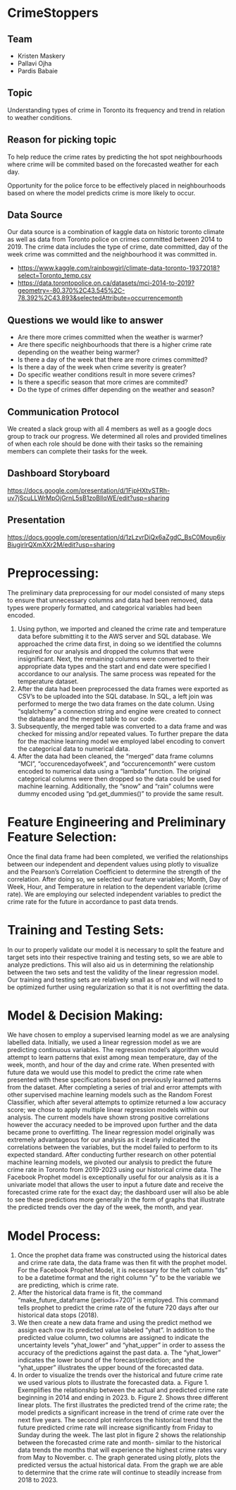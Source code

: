 # CrimeStoppers
## Team
- Kristen Maskery
- Pallavi Ojha
- Pardis Babaie

## Topic
Understanding types of crime in Toronto its frequency and trend in relation to weather conditions. 

## Reason for picking topic
To help reduce the crime rates by predicting the hot spot neighbourhoods where crime will be commited based on the forecasted weather for each day. 

Opportunity for the police force to be effectively placed in neighbourhoods based on where the model predicts crime is more likely to occur.

## Data Source
Our data source is a combination of kaggle data on historic toronto climate as well as data from Toronto police on crimes committed between 2014 to 2019. The crime data includes the type of crime, date committed, day of the week crime was committed and the neighbourhood it was committed in.

- https://www.kaggle.com/rainbowgirl/climate-data-toronto-19372018?select=Toronto_temp.csv
- https://data.torontopolice.on.ca/datasets/mci-2014-to-2019?geometry=-80.370%2C43.545%2C-78.392%2C43.893&selectedAttribute=occurrencemonth


## Questions we would like to answer
- Are there more crimes committed when the weather is warmer?
- Are there specific neighbourhoods that there is a higher crime rate depending on the weather being warmer?
- Is there a day of the week that there are more crimes committed?
- Is there a day of the week when crime severity is greater?
- Do specific weather conditions result in more severe crimes?
- Is there a specific season that more crimes are commited?
- Do the type of crimes differ depending on the weather and season?

## Communication Protocol
We created a slack group with all 4 members as well as a google docs group to track our progress. We determined all roles and provided timelines of when each role should be done with their tasks so the remaining members can complete their tasks for the week.

## Dashboard Storyboard

https://docs.google.com/presentation/d/1FjpHXtvSTRh-uv7jScuLLWrMpOjGrnL5sB1zoBllqWE/edit?usp=sharing

## Presentation

https://docs.google.com/presentation/d/1zLzvrDiQx6aZgdC_BsC0Moup6iyBiugirlrQXmXXr2M/edit?usp=sharing

# Preprocessing: 
The preliminary data preprocessing for our model consisted of many steps to ensure that unnecessary columns and data had been removed, data types were properly formatted, and categorical variables had been encoded. 
1.	Using python, we imported and cleaned the crime rate and temperature data before submitting it to the AWS server and SQL database. We approached the crime data first, in doing so we identified the columns required for our analysis and dropped the columns that were insignificant. Next, the remaining columns were converted to their appropriate data types and the start and end date were specified I accordance to our analysis. The same process was repeated for the temperature dataset. 
2.	After the data had been preprocessed the data frames were exported as CSV’s to be uploaded into the SQL database. In SQL, a left join was performed to merge the two data frames on the date column. Using “sqlalchemy” a connection string and engine were created to connect the database and the merged table to our code. 
3.	Subsequently, the merged table was converted to a data frame and was checked for missing and/or repeated values. To further prepare the data for the machine learning model we employed label encoding to convert the categorical data to numerical data. 
4.	After the data had been cleaned, the “merged” data frame columns “MCI”, “occurencedayofweek”, and “occurencemonth” were custom encoded to numerical data using a “lambda” function. The original categorical columns were then dropped so the data could be used for machine learning. Additionally, the “snow” and “rain” columns were dummy encoded using “pd.get_dummies()” to provide the same result. 

# Feature Engineering and Preliminary Feature Selection:
Once the final data frame had been completed, we verified the relationships between our independent and dependent values using plotly to visualize and the Pearson’s Correlation Coefficient to determine the strength of the correlation. After doing so, we selected our feature variables; Month, Day of Week, Hour, and Temperature in relation to the dependent variable (crime rate). We are employing our selected independent variables to predict the crime rate for the future in accordance to past data trends.  

# Training and Testing Sets: 
In our to properly validate our model it is necessary to split the feature and target sets into their respective training and testing sets, so we are able to analyze predictions. This will also aid us in determining the relationship between the two sets and test the validity of the linear regression model. Our training and testing sets are relatively small as of now and will need to be optimized further using regularization so that it is not overfitting the data. 

# Model & Decision Making: 
We have chosen to employ a supervised learning model as we are analysing labelled data. Initially, we used a linear regression model as we are predicting continuous variables. The regression model’s algorithm would attempt to learn patterns that exist among mean temperature, day of the week, month, and hour of the day and crime rate. When presented with future data we would use this model to predict the crime rate when presented with these specifications based on previously learned patterns from the dataset. After completing a series of trial and error attempts with other supervised machine learning models such as the Random Forest Classifier, which after several attempts to optimize returned a low accuracy score; we chose to apply multiple linear regression models within our analysis. The current models have shown strong positive correlations however the accuracy needed to be improved upon further and the data became prone to overfitting. The linear regression model originally was extremely advantageous for our analysis as it clearly indicated the correlations between the variables, but the model failed to perform to its expected standard. 
After conducting further research on other potential machine learning models, we pivoted our analysis to predict the future crime rate in Toronto from 2019-2023 using our historical crime data. The Facebook Prophet model is exceptionally useful for our analysis as it is a univariate model that allows the user to input a future date and receive the forecasted crime rate for the exact day; the dashboard user will also be able to see these predictions more generally in the form of graphs that illustrate the predicted trends over the day of the week, the month, and year. 

# Model Process: 
1.	Once the prophet data frame was constructed using the historical dates and crime rate data, the data frame was then fit with the prophet model. For the Facebook Prophet Model, it is necessary for the left column “ds” to be a datetime format and the right column “y” to be the variable we are predicting, which is crime rate. 
2.	After the historical data frame is fit, the command “make_future_dataframe (periods=720)” is employed. This command tells prophet to predict the crime rate of the future 720 days after our historical data stops (2018). 
3.	We then create a new data frame and using the predict method we assign each row its predicted value labeled “yhat”. In addition to the predicted value column, two columns are assigned to indicate the uncertainty levels “yhat_lower” and “yhat_upper” in order to assess the accuracy of the predictions against the past data. 
  a.	The “yhat_lower” indicates the lower bound of the forecast/prediction; and the “yhat_upper” illustrates the upper bound of the forecasted data. 
4.	In order to visualize the trends over the historical and future crime rate we used various plots to illustrate the forecasted data.
  a.	Figure 1. Exemplifies the relationship between the actual and predicted crime rate beginning in 2014 and ending in 2023. 
  b.	Figure 2. Shows three different linear plots. The first illustrates the predicted trend of the crime rate; the model predicts a significant increase in the     trend of crime rate over the next five years. The second plot reinforces the historical trend that the future predicted crime rate will increase significantly       from Friday to Sunday during the week. The last plot in figure 2 shows the relationship between the forecasted crime rate and month- similar to the historical       data trends the months that will experience the highest crime rates vary from May to November. 
  c.	The graph generated using plotly, plots the predicted versus the actual historical data. From the graph we are able to determine that the crime rate will       continue to steadily increase from 2018 to 2023. 
